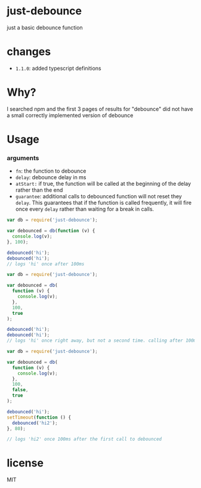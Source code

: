 # just-debounce

just a basic debounce function

# changes

- `1.1.0`: added typescript definitions

# Why?

I searched npm and the first 3 pages of results for "debounce" did not have a small correctly
implemented version of debounce

# Usage

### arguments

- `fn`: the function to debounce
- `delay`: debounce delay in ms
- `atStart:` if true, the function will be called at the beginning of the delay rather than the end
- `guarantee`: additional calls to debounced function will not reset they `delay`. This guarantees
  that if the function is called frequently, it will fire once every `delay` rather than waiting for
  a break in calls.

```javascript
var db = require('just-debounce');

var debounced = db(function (v) {
  console.log(v);
}, 100);

debounced('hi');
debounced('hi');
// logs 'hi' once after 100ms
```

```javascript
var db = require('just-debounce');

var debounced = db(
  function (v) {
    console.log(v);
  },
  100,
  true
);

debounced('hi');
debounced('hi');
// logs 'hi' once right away, but not a second time. calling after 100ms will log again
```

```javascript
var db = require('just-debounce');

var debounced = db(
  function (v) {
    console.log(v);
  },
  100,
  false,
  true
);

debounced('hi');
setTimeout(function () {
  debounced('hi2');
}, 80);

// logs 'hi2' once 100ms after the first call to debounced
```

# license

MIT
